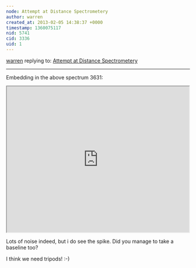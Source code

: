 ```yaml
---
node: Attempt at Distance Spectrometery
author: warren
created_at: 2013-02-05 14:38:37 +0000
timestamp: 1360075117
nid: 5741
cid: 3336
uid: 1
---
```




[warren](../profile/warren) replying to: [Attempt at Distance Spectrometery](../notes/jetson/1-27-2013/attempt-distance-spectrometery)

----
Embedding in the above spectrum 3631: 

<iframe width='500px' height='400px' border='0' src='https://spectralworkbench.org/spectra/embed/3631'></iframe>

Lots of noise indeed, but i do see the spike. Did you manage to take a baseline too?

I think we need tripods! :-)